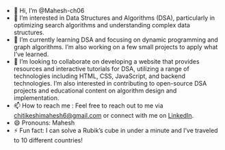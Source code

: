 - 👋 Hi, I’m @Mahesh-ch06
- 👀 I’m interested in Data Structures and Algorithms (DSA), particularly in optimizing search algorithms and understanding complex data structures.
- 🌱 I’m currently learning DSA and focusing on dynamic programming and graph algorithms. I’m also working on a few small projects to apply what I’ve learned.
- 💞️ I’m looking to collaborate on developing a website that provides resources and interactive tutorials for DSA, utilizing a range of technologies including HTML, CSS, JavaScript, and backend technologies. I’m also interested in contributing to open-source DSA projects and educational content on algorithm design and implementation. 
- 📫 How to reach me : Feel free to reach out to me via [chitikeshimahesh6@gmail.com](mailto:chitikeshimahesh6@gmail.com) or connect with me on [LinkedIn](https://www.linkedin.com/in/mahesh-ch-b7a0982b9).
- 😄 Pronouns: Mahesh
- ⚡ Fun fact: I can solve a Rubik’s cube in under a minute and I’ve traveled to 10 different countries!
